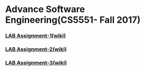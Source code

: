 
# Advance Software Engineering(CS5551- Fall 2017)

### [LAB Assignment-1(wiki)](https://github.com/khushbukolhe/CS5551_KhushbuKolhe_labassignments/wiki/Lab-assignment-1:-Hospital-Management)

### [LAB Assignment-2(wiki)](https://github.com/khushbukolhe/CS5551_KhushbuKolhe_labassignments/wiki/Lab-assignment-2-:-Traffic-Information-at-a-location)

### [LAB Assignment-3(wiki)](https://github.com/khushbukolhe/CS5551_KhushbuKolhe_labassignments/wiki/Lab-assignment-2-:-Traffic-Information-at-a-location)
 